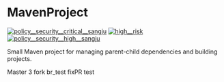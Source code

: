 # MavenProject
<!-- BADGES START -->
 <a href="https://lobsterapj.app.blackduck.com/api/projects/6b1fc478-d23c-437b-9f85-7698094a8125/versions/c3571698-576f-4bc0-a63c-b86cb6dbec6e/components?filter=policyRuleSeverity:BLOCKER&filter=policyRuleViolation:PR~e983b33a-2b81-4ef6-bb10-8e037bff972b" target="_blank"><img src="https://img.shields.io/badge/policy__security__critical__sangju-1-880808?labelColor=000" alt="policy__security__critical__sangju"></a> <a href="https://lobsterapj.app.blackduck.com/api/projects/6b1fc478-d23c-437b-9f85-7698094a8125/versions/c3571698-576f-4bc0-a63c-b86cb6dbec6e/components?filter=policyRuleSeverity:CRITICAL&filter=policyRuleViolation:PR~2ea876bb-c023-4c1b-9339-3d10b60b4307" target="_blank"><img src="https://img.shields.io/badge/high__risk-1-D2042D?labelColor=000" alt="high__risk"></a> <a href="https://lobsterapj.app.blackduck.com/api/projects/6b1fc478-d23c-437b-9f85-7698094a8125/versions/c3571698-576f-4bc0-a63c-b86cb6dbec6e/components?filter=policyRuleSeverity:CRITICAL&filter=policyRuleViolation:PR~f366f543-495e-4487-9f36-5442fe173377" target="_blank"><img src="https://img.shields.io/badge/policy__security__high__sangju-1-D2042D?labelColor=000" alt="policy__security__high__sangju"></a><!-- BADGES END -->


Small Maven project for managing parent-child dependencies and building projects.


Master 3
fork br_test
fixPR test

